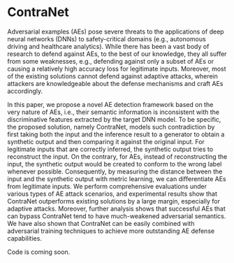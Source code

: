# ContraNet
Adversarial examples (AEs) pose severe threats to the applications of deep neural networks (DNNs) to safety-critical domains (e.g., autonomous driving and healthcare analytics). While there has been a vast body of research to defend against AEs, to the best of our knowledge, they all suffer from some weaknesses, e.g., defending against only a subset of AEs or causing a relatively high accuracy loss for legitimate inputs. Moreover, most of the existing solutions cannot defend against adaptive attacks, wherein attackers are knowledgeable about the defense mechanisms and craft AEs accordingly.

In this paper, we propose a novel AE detection framework based on the very nature of AEs, i.e., their semantic information is inconsistent with the discriminative features extracted by the target DNN model. To be specific, the proposed solution, namely ContraNet, models such contradiction by first taking both the input and the inference result to a generator to obtain a synthetic output and then comparing it against the original input. For legitimate inputs that are correctly inferred, the synthetic output tries to reconstruct the input. On the contrary, for AEs, instead of reconstructing the input, the synthetic output would be created to conform to the wrong label whenever possible. Consequently, by measuring the distance between the input and the synthetic output with metric learning, we can differentiate AEs from legitimate inputs. We perform comprehensive evaluations under various types of AE attack scenarios, and experimental results show that ContraNet outperforms existing solutions by a large margin, especially for adaptive attacks. Moreover, further analysis shows that successful AEs that can bypass ContraNet tend to have much-weakened adversarial semantics. We have also shown that ContraNet can be easily combined with adversarial training techniques to achieve more outstanding AE defense capabilities.


Code is coming soon.
